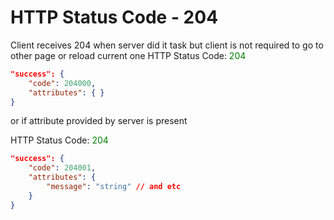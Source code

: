 # HTTP Status Code - 204

Client receives 204 when server did it task but client is not required to go to other page or reload current one
HTTP Status Code: <span style="color:green">204</span>
```json
"success": {
    "code": 204000,
    "attributes": { }
}
```

or if attribute provided by server is present

HTTP Status Code: <span style="color:green">204</span>
```json
"success": {
    "code": 204001,
    "attributes": { 
        "message": "string" // and etc
    }
}
```
